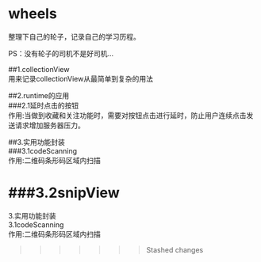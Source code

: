 # wheels
整理下自己的轮子，记录自己的学习历程。

PS：没有轮子的司机不是好司机...

##1.collectionView<br/>
用来记录collectionView从最简单到复杂的用法<br/>

##2.runtime的应用<br/>
###2.1延时点击的按钮<br/>
作用:当做到收藏和关注功能时，需要对按钮点击进行延时，防止用户连续点击发送请求增加服务器压力。<br/>


##3.实用功能封装<br/>
###3.1codeScanning<br/>
作用:二维码条形码区域内扫描<br/>

###3.2snipView<br/>
=======
3.实用功能封装<br/>
3.1codeScanning<br/>
作用:二维码条形码区域内扫描<br/>
>>>>>>> Stashed changes
